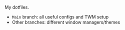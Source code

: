 My dotfiles.

- `Main` branch: all useful configs and TWM setup
- Other branches: different window managers/themes
